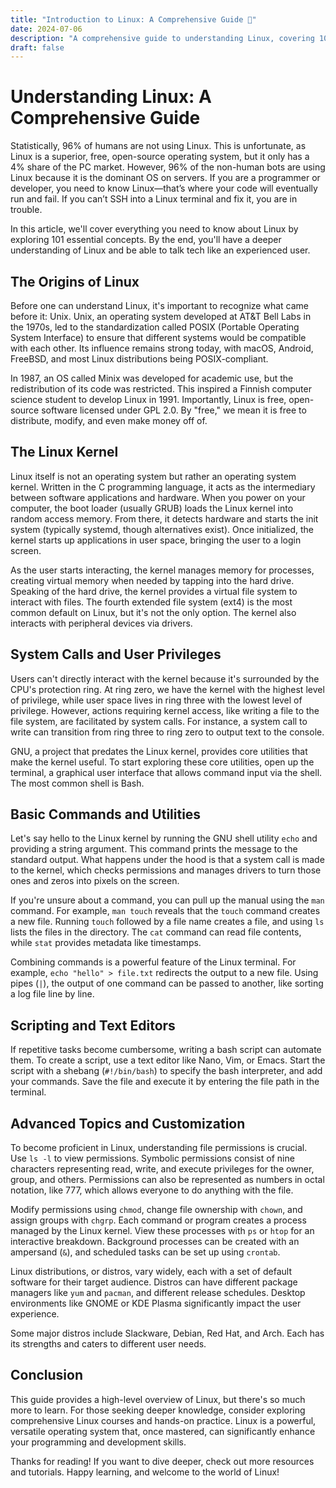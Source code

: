 ```yaml
---
title: "Introduction to Linux: A Comprehensive Guide 🐧"
date: 2024-07-06
description: "A comprehensive guide to understanding Linux, covering 101 essential concepts for beginners and experienced users alike. Learn about the Linux kernel, system calls, user privileges, basic commands, utilities, scripting, text editors, advanced topics, customization, and more."
draft: false
---
```


# Understanding Linux: A Comprehensive Guide

Statistically, 96% of humans are not using Linux. This is unfortunate, as Linux is a superior, free, open-source operating system, but it only has a 4% share of the PC market. However, 96% of the non-human bots are using Linux because it is the dominant OS on servers. If you are a programmer or developer, you need to know Linux—that’s where your code will eventually run and fail. If you can’t SSH into a Linux terminal and fix it, you are in trouble.

In this article, we'll cover everything you need to know about Linux by exploring 101 essential concepts. By the end, you'll have a deeper understanding of Linux and be able to talk tech like an experienced user.

## The Origins of Linux

Before one can understand Linux, it's important to recognize what came before it: Unix. Unix, an operating system developed at AT&T Bell Labs in the 1970s, led to the standardization called POSIX (Portable Operating System Interface) to ensure that different systems would be compatible with each other. Its influence remains strong today, with macOS, Android, FreeBSD, and most Linux distributions being POSIX-compliant.

In 1987, an OS called Minix was developed for academic use, but the redistribution of its code was restricted. This inspired a Finnish computer science student to develop Linux in 1991. Importantly, Linux is free, open-source software licensed under GPL 2.0. By "free," we mean it is free to distribute, modify, and even make money off of.

## The Linux Kernel

Linux itself is not an operating system but rather an operating system kernel. Written in the C programming language, it acts as the intermediary between software applications and hardware. When you power on your computer, the boot loader (usually GRUB) loads the Linux kernel into random access memory. From there, it detects hardware and starts the init system (typically systemd, though alternatives exist). Once initialized, the kernel starts up applications in user space, bringing the user to a login screen.

As the user starts interacting, the kernel manages memory for processes, creating virtual memory when needed by tapping into the hard drive. Speaking of the hard drive, the kernel provides a virtual file system to interact with files. The fourth extended file system (ext4) is the most common default on Linux, but it's not the only option. The kernel also interacts with peripheral devices via drivers.

## System Calls and User Privileges

Users can't directly interact with the kernel because it's surrounded by the CPU's protection ring. At ring zero, we have the kernel with the highest level of privilege, while user space lives in ring three with the lowest level of privilege. However, actions requiring kernel access, like writing a file to the file system, are facilitated by system calls. For instance, a system call to write can transition from ring three to ring zero to output text to the console.

GNU, a project that predates the Linux kernel, provides core utilities that make the kernel useful. To start exploring these core utilities, open up the terminal, a graphical user interface that allows command input via the shell. The most common shell is Bash.

## Basic Commands and Utilities

Let's say hello to the Linux kernel by running the GNU shell utility `echo` and providing a string argument. This command prints the message to the standard output. What happens under the hood is that a system call is made to the kernel, which checks permissions and manages drivers to turn those ones and zeros into pixels on the screen.

If you're unsure about a command, you can pull up the manual using the `man` command. For example, `man touch` reveals that the `touch` command creates a new file. Running `touch` followed by a file name creates a file, and using `ls` lists the files in the directory. The `cat` command can read file contents, while `stat` provides metadata like timestamps.

Combining commands is a powerful feature of the Linux terminal. For example, `echo "hello" > file.txt` redirects the output to a new file. Using pipes (`|`), the output of one command can be passed to another, like sorting a log file line by line.

## Scripting and Text Editors

If repetitive tasks become cumbersome, writing a bash script can automate them. To create a script, use a text editor like Nano, Vim, or Emacs. Start the script with a shebang (`#!/bin/bash`) to specify the bash interpreter, and add your commands. Save the file and execute it by entering the file path in the terminal.

## Advanced Topics and Customization

To become proficient in Linux, understanding file permissions is crucial. Use `ls -l` to view permissions. Symbolic permissions consist of nine characters representing read, write, and execute privileges for the owner, group, and others. Permissions can also be represented as numbers in octal notation, like 777, which allows everyone to do anything with the file.

Modify permissions using `chmod`, change file ownership with `chown`, and assign groups with `chgrp`. Each command or program creates a process managed by the Linux kernel. View these processes with `ps` or `htop` for an interactive breakdown. Background processes can be created with an ampersand (`&`), and scheduled tasks can be set up using `crontab`.

Linux distributions, or distros, vary widely, each with a set of default software for their target audience. Distros can have different package managers like `yum` and `pacman`, and different release schedules. Desktop environments like GNOME or KDE Plasma significantly impact the user experience.

Some major distros include Slackware, Debian, Red Hat, and Arch. Each has its strengths and caters to different user needs.

## Conclusion

This guide provides a high-level overview of Linux, but there's so much more to learn. For those seeking deeper knowledge, consider exploring comprehensive Linux courses and hands-on practice. Linux is a powerful, versatile operating system that, once mastered, can significantly enhance your programming and development skills.

Thanks for reading! If you want to dive deeper, check out more resources and tutorials. Happy learning, and welcome to the world of Linux!